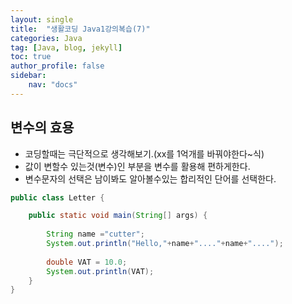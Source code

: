 ```yaml
---
layout: single
title:  "생활코딩 Java1강의복습(7)"
categories: Java
tag: [Java, blog, jekyll]
toc: true
author_profile: false
sidebar:
    nav: "docs"
---
```

## 변수의 효용

- 코딩할때는 극단적으로 생각해보기.(xx를 1억개를 바꿔야한다~식)
- 값이 변할수 있는것(변수)인 부분을 변수를 활용해 편하게한다.
- 변수문자의 선택은 남이봐도 알아볼수있는 합리적인 단어를 선택한다.
```java
public class Letter {

	public static void main(String[] args) {
		
		String name ="cutter";
		System.out.println("Hello,"+name+"...."+name+"....");
		
		double VAT = 10.0;
		System.out.println(VAT);
	}
}
```